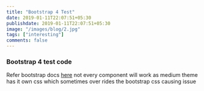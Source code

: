 ```yaml
---
title: "Bootstrap 4 Test"
date: 2019-01-11T22:07:51+05:30
publishdate: 2019-01-11T22:07:51+05:30
image: "/images/blog/2.jpg"
tags: ["interesting"]
comments: false
---
```

### Bootstrap 4 test code
Refer bootstrap docs [here](https://getbootstrap.com/docs/4.1/getting-started/introduction/)
not every component will work as medium theme has it own css which sometimes over rides the bootstrap css causing issue
